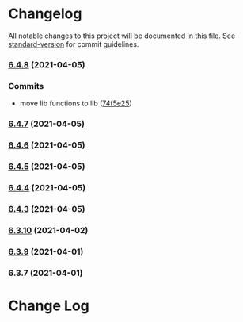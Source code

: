 # Changelog

All notable changes to this project will be documented in this file. See [standard-version](https://github.com/conventional-changelog/standard-version) for commit guidelines.

### [6.4.8](https://github.com/wheelroom/wheelroom/compare/@wheelroom/gatsby-starter@6.4.7...@wheelroom/gatsby-starter@6.4.8) (2021-04-05)


### Commits

* move lib functions to lib ([74f5e25](https://github.com/wheelroom/wheelroom/commit/74f5e25322985b6840a77c95211e1afca183d565))

### [6.4.7](https://github.com/wheelroom/wheelroom/compare/@wheelroom/gatsby-starter@6.4.6...@wheelroom/gatsby-starter@6.4.7) (2021-04-05)

### [6.4.6](https://github.com/wheelroom/wheelroom/compare/@wheelroom/gatsby-starter@6.4.5...@wheelroom/gatsby-starter@6.4.6) (2021-04-05)

### [6.4.5](https://github.com/wheelroom/wheelroom/compare/@wheelroom/gatsby-starter@6.4.4...@wheelroom/gatsby-starter@6.4.5) (2021-04-05)

### [6.4.4](https://github.com/wheelroom/wheelroom/compare/@wheelroom/gatsby-starter@6.4.3...@wheelroom/gatsby-starter@6.4.4) (2021-04-05)

### [6.4.3](https://github.com/wheelroom/wheelroom/compare/@wheelroom/gatsby-starter@6.3.10...@wheelroom/gatsby-starter@6.4.3) (2021-04-05)

### [6.3.10](https://github.com/wheelroom/wheelroom/compare/@wheelroom/gatsby-starter@6.3.9...@wheelroom/gatsby-starter@6.3.10) (2021-04-02)

### [6.3.9](https://github.com/wheelroom/wheelroom/compare/@wheelroom/gatsby-starter@6.3.7...@wheelroom/gatsby-starter@6.3.9) (2021-04-01)

### 6.3.7 (2021-04-01)

# Change Log
